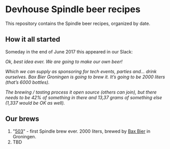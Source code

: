 # Devhouse Spindle beer recipes

This repository contains the Spindle beer recipes, organized by date.

## How it all started

Someday in the end of June 2017 this appeared in our Slack:

*Ok, best idea ever. We are going to make our own beer!*

*Which we can supply as sponsoring for tech events, parties and... drink ourselves.*
*Bax Bier Groningen is going to brew it. It’s going to be 2000 liters (that’s 6000 bottles).*

*The brewing / tasting process it open source (others can join), but there needs to be 42% of something in there and 13,37 grams of something else (1,337 would be OK as well).*

## Our brews

1. "[503](503.md)" - first Spindle brew ever. 2000 liters, brewed by [Bax Bier](http://baxbier.com/) in Groningen.  
2. TBD
